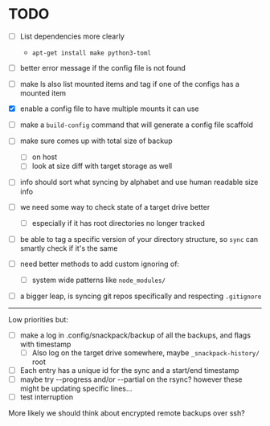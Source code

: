 # TODO

* [ ] List dependencies more clearly
    * `apt-get install make python3-toml`
* [ ] better error message if the config file is not found

* [ ] make ls also list mounted items and tag if one of the configs has a mounted item
* [x] enable a config file to have multiple mounts it can use
* [ ] make a `build-config` command that will generate a config file scaffold

* [ ] make sure comes up with total size of backup
    * [ ] on host
    * [ ] look at size diff with target storage as well

* [ ] info should sort what syncing by alphabet and use human readable size info
* [ ] we need some way to check state of a target drive better
    * [ ] especially if it has root directories no longer tracked

* [ ] be able to tag a specific version of your directory structure, so `sync` can smartly
  check if it's the same

* [ ] need better methods to add custom ignoring of:
    * [ ] system wide patterns like `node_modules/`
* [ ] a bigger leap, is syncing git repos specifically and respecting `.gitignore`

---

Low priorities but:

* [ ] make a log in .config/snackpack/backup of all the backups, and flags with timestamp
    * [ ] Also log on the target drive somewhere, maybe `_snackpack-history/` root
* [ ] Each entry has a unique id for the sync and a start/end timestamp
* [ ] maybe try --progress and/or --partial on the rsync? however these might be updating specific lines...
* [ ] test interruption

More likely we should think about encrypted remote backups over ssh?

